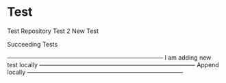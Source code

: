 # Test
Test Repository
Test 2
New Test 

Succeeding Tests

——————————————————————————
I am adding new test locally
——————————————————————————
Append locally
——————————————————————————
